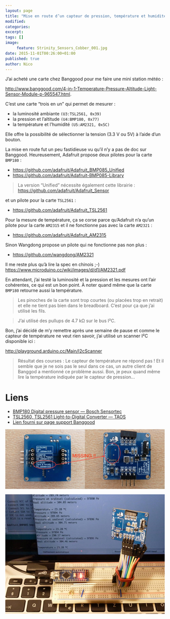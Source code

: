 ```yaml
---
layout: page
title: "Mise en route d’un capteur de pression, température et humidité <em>Strinity Sensors Cobber</em>"
modified:
categories:
excerpt:
tags: []
image:
     feature: Strinity_Sensors_Cobber_001.jpg
date: 2015-11-01T00:26:00+01:00
published: true
author: Nico
---
```




J’ai acheté une carte chez Banggood pour me faire une mini station météo :

<http://www.banggood.com/4-in-1-Temperature-Pressure-Altitude-Light-Sensor-Module-p-965547.html>.

C’est une carte “trois en un” qui permet de mesurer :

- la luminosité ambiante `(U3:TSL2561, 0x39)`
- la pression et l’altitude `(U4:BMP180, 0x77)`
- la température et l’humidité `(U5:AM2321, 0x5C)`

Elle offre la possibilité de sélectionner la tension (3.3 V ou 5V) à l’aide d’un bouton.

La mise en route fut un peu fastidieuse vu qu’il n’y a pas de doc sur Banggood. Heureusement, Adafruit propose deux pilotes pour la carte `BMP180` :

- <https://github.com/adafruit/Adafruit_BMP085_Unified>
- <https://github.com/adafruit/Adafruit-BMP085-Library>

> La version “Unified” nécessite également cette librairie :
<https://github.com/adafruit/Adafruit_Sensor>

et un pilote pour la carte `TSL2561` :

- <https://github.com/adafruit/Adafruit_TSL2561>

Pour la mesure de température, ça se corse parce qu’Adafruit n’a qu’un pilote pour la carte `AM2315` et il ne fonctionne pas avec la carte `AM2321` :

- <https://github.com/adafruit/Adafruit_AM2315>

Sinon Wangdong propose un pilote qui ne fonctionne pas non plus :

- <https://github.com/wangdong/AM2321>

Il me reste plus qu’à lire la spec en chinois ;-) <https://www.microduino.cc/wiki/images/d/d1/AM2321.pdf>

En attendant, j’ai testé la luminosité et la pression et les mesures ont l’air cohérentes, ce qui est un bon point. À noter quand même que la carte `BMP180` retourne aussi la température.

> Les pinoches de la carte sont trop courtes (ou placées trop en retrait) et elle ne tient pas bien dans le breadboard. C’est pour ça que j’ai utilisé les fils.

> J’ai utilisé des pullups de 4.7 kΩ sur le bus I²C.

Bon, j’ai décidé de m’y remettre après une semaine de pause et comme le capteur de température ne veut rien savoir, j’ai utilisé un scanner I²C disponible ici :

<http://playground.arduino.cc/Main/I2cScanner>

> Résultat des courses : Le capteur de température ne répond pas ! Et il semble que je ne sois pas le seul dans ce cas, un autre client de Banggod a mentionné ce problème aussi. Bon, je peux quand même lire la température indiquée par le capteur de pression...


# Liens

- [BMP180 Digital pressure sensor — Bosch Sensortec](/files/2015-11-01-Strinity_Sensors_Cobber/BST-BMP180-DS000-09.pdf)
- [TSL2560, TSL2561 Light-to-Digital Converter — TAOS](/files/2015-11-01-Strinity_Sensors_Cobber/TSL2561.pdf)
- [Lien fourni sur page support Banggood](http://pan.baidu.com/s/1qWjYtqs)

<!--
<figure class="half">
	<a href="/files/2015-11-01-Strinity_Sensors_Cobber/Strinity_Sensors_Cobber_002.jpg">
		<img src="/files/2015-11-01-Strinity_Sensors_Cobber/Strinity_Sensors_Cobber_002_low_res.jpg" alt="image" />
	</a>
	<a href="/files/2015-11-01-Strinity_Sensors_Cobber/Strinity_Sensors_Cobber_003.jpg">
		<img src="/files/2015-11-01-Strinity_Sensors_Cobber/Strinity_Sensors_Cobber_003_low_res.jpg" alt="image" />
	</a>
</figure>
-->

![](/files/2015-11-01-Strinity_Sensors_Cobber/Strinity_Sensors_Cobber_004_low_res.jpg)

![](/files/2015-11-01-Strinity_Sensors_Cobber/Strinity_Sensors_Cobber_001.jpg)




